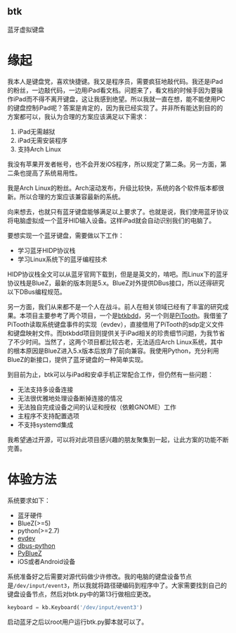 btk
---
蓝牙虚拟键盘

缘起
====
我本人是键盘党，喜欢快捷键。我又是程序员，需要疯狂地敲代码。我还是iPad的粉丝，一边敲代码，一边用iPad看文档。问题来了，看文档的时候手因为要操作iPad而不得不离开键盘，这让我感到绝望。所以我就一直在想，能不能使用PC的键盘控制iPad呢？答案是肯定的，因为我已经实现了。并非所有能达到目的的方案都可以，我认为合理的方案应该满足以下需求：

1. iPad无需越狱
2. iPad无需安装程序
3. 支持Arch Linux

我没有苹果开发者帐号，也不会开发iOS程序，所以规定了第二条。另一方面，第二条也提高了系统易用性。

我是Arch Linux的粉丝。Arch滚动发布，升级比较快，系统的各个软件版本都很新。所以合理的方案应该兼容最新的系统。

向来想去，也就只有蓝牙键盘能够满足以上要求了。也就是说，我们使用蓝牙协议将电脑虚拟成一个蓝牙HID输入设备。这样iPad就会自动识别我们的电脑了。

要想实现一个蓝牙键盘，需要做以下工作：

- 学习蓝牙HIDP协议栈
- 学习Linux系统下的蓝牙编程技术

HIDP协议栈全文可以从蓝牙官网下载到，但是是英文的，啃吧。而Linux下的蓝牙协议栈是BlueZ，最新的版本则是5.x。BlueZ对外提供DBus接口，所以还得研究以下DBus编程规范。

另一方面，我们从来都不是一个人在战斗。前人在相关领域已经有了丰富的研究成果。本项目主要参考了两个项目，一个是[btkbdd](http://v3.sk/~lkundrak/btkbdd/)，另一个则是[PiTooth](http://www.linuxuser.co.uk/tutorials/emulate-a-bluetooth-keyboard-with-the-raspberry-pi)。我借鉴了PiTooth读取系统键盘事件的实现（evdev），直接借用了PiTooth的sdp定义文件和键盘映射文件。而btkbdd项目则提供关于iPad相关的珍贵细节问题，为我节省了不少时间。当然了，这两个项目都比较古老，无法适应Arch Linux系统，其中的根本原因是BlueZ进入5.x版本后放弃了前向兼容。我使用Python，充分利用BlueZ的新接口，提供了蓝牙键盘的一种简单实现。

到目前为止，btk可以与iPad和安卓手机正常配合工作，但仍然有一些问题：

- 无法支持多设备连接
- 无法很优雅地处理设备断掉连接的情况
- 无法独自完成设备之间的认证和授权（依赖GNOME）工作
- 主程序不支持配置选项
- 不支持systemd集成

我希望通过开源，可以将对此项目感兴趣的朋友聚集到一起，让此方案的功能不断完善。

体验方法
========

系统要求如下：

- 蓝牙硬件
- BlueZ(>=5)
- python(>=2.7)
- [evdev](https://pypi.python.org/pypi/evdev)
- [dbus-python](https://pypi.python.org/pypi/dbus-python)
- [PyBlueZ](https://pypi.python.org/pypi/PyBluez)
- iOS或者Android设备

系统准备好之后需要对源代码做少许修改。我的电脑的键盘设备节点是`/dev/input/event3`，所以我就将路径硬编码到程序中了。大家需要找到自己的键盘设备节点，然后对btk.py中的第13行做相应更改。

```py
keyboard = kb.Keyboard('/dev/input/event3')
```

启动蓝牙之后以root用户运行btk.py脚本就可以了。
